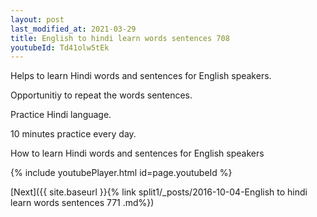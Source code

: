 ```yaml
---
layout: post
last_modified_at: 2021-03-29
title: English to hindi learn words sentences 708 
youtubeId: Td41olw5tEk
---
```

 
 
Helps to learn Hindi words and sentences for English speakers.

Opportunitiy to repeat the words sentences. 

Practice Hindi language. 
 
10 minutes practice every day. 
 
How to learn Hindi words and sentences for English speakers 
 
{% include youtubePlayer.html id=page.youtubeId %}
 
 
[Next]({{ site.baseurl }}{% link  split1/_posts/2016-10-04-English to hindi learn words sentences 771 .md%})
 
